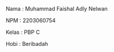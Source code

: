 Nama    : Muhammad Faishal Adly Nelwan

NPM     : 2203060754

Kelas   : PBP C 

Hobi    : Beribadah
